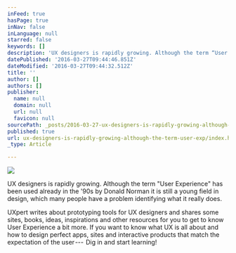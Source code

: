 ```yaml
---
inFeed: true
hasPage: true
inNav: false
inLanguage: null
starred: false
keywords: []
description: 'UX designers is rapidly growing. Although the term “User Experience” has been used already in the ‘90s by Donald Norman it is still a young field in design, which many people have a problem identifying what it really does. UX Monkey writes about prototyping tools for UX designers and shares some sites, books and other resources for you to get to know User Experience a bit more. If you want to know what UX is all about and how to design perfect apps, sites and interactive products that match the expectation of the user —  Dig in and start learning!'
datePublished: '2016-03-27T09:44:46.851Z'
dateModified: '2016-03-27T09:44:32.512Z'
title: ''
author: []
authors: []
publisher:
  name: null
  domain: null
  url: null
  favicon: null
sourcePath: _posts/2016-03-27-ux-designers-is-rapidly-growing-although-the-term-user-exp.md
published: true
url: ux-designers-is-rapidly-growing-although-the-term-user-exp/index.html
_type: Article

---
```

![](https://the-grid-user-content.s3-us-west-2.amazonaws.com/92b78491-3969-4fc8-88be-494930f7ac9b.jpg)

UX designers is rapidly growing. Although the term "User Experience" has been used already in the '90s by Donald Norman it is still a young field in design, which many people have a problem identifying what it really does.

UXpert writes about prototyping tools for UX designers and shares some sites, books, ideas, inspirations and other resources for you to get to know User Experience a bit more. If you want to know what UX is all about and how to design perfect apps, sites and interactive products that match the expectation of the user ---  Dig in and start learning!